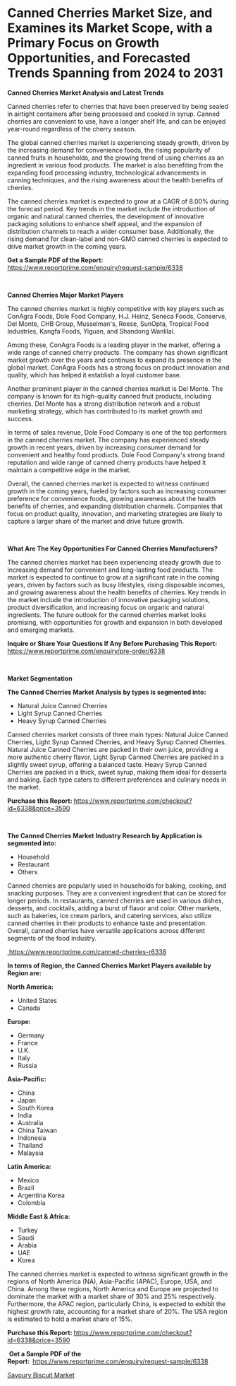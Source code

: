 <p><h1>Canned Cherries Market Size, and Examines its Market Scope, with a Primary Focus on Growth Opportunities, and Forecasted Trends Spanning from 2024 to 2031</h1></p><p><strong>Canned Cherries Market Analysis and Latest Trends</strong></p>
<p><p>Canned cherries refer to cherries that have been preserved by being sealed in airtight containers after being processed and cooked in syrup. Canned cherries are convenient to use, have a longer shelf life, and can be enjoyed year-round regardless of the cherry season.</p><p>The global canned cherries market is experiencing steady growth, driven by the increasing demand for convenience foods, the rising popularity of canned fruits in households, and the growing trend of using cherries as an ingredient in various food products. The market is also benefiting from the expanding food processing industry, technological advancements in canning techniques, and the rising awareness about the health benefits of cherries.</p><p>The canned cherries market is expected to grow at a CAGR of 8.00% during the forecast period. Key trends in the market include the introduction of organic and natural canned cherries, the development of innovative packaging solutions to enhance shelf appeal, and the expansion of distribution channels to reach a wider consumer base. Additionally, the rising demand for clean-label and non-GMO canned cherries is expected to drive market growth in the coming years.</p></p>
<p><strong>Get a Sample PDF of the Report:&nbsp;</strong> <a href="https://www.reportprime.com/enquiry/request-sample/6338">https://www.reportprime.com/enquiry/request-sample/6338</a></p>
<p>&nbsp;</p>
<p><strong>Canned Cherries Major Market Players</strong></p>
<p><p>The canned cherries market is highly competitive with key players such as ConAgra Foods, Dole Food Company, H.J. Heinz, Seneca Foods, Conserve, Del Monte, CHB Group, Musselman's, Reese, SunOpta, Tropical Food Industries, Kangfa Foods, Yiguan, and Shandong Wanlilai. </p><p>Among these, ConAgra Foods is a leading player in the market, offering a wide range of canned cherry products. The company has shown significant market growth over the years and continues to expand its presence in the global market. ConAgra Foods has a strong focus on product innovation and quality, which has helped it establish a loyal customer base.</p><p>Another prominent player in the canned cherries market is Del Monte. The company is known for its high-quality canned fruit products, including cherries. Del Monte has a strong distribution network and a robust marketing strategy, which has contributed to its market growth and success.</p><p>In terms of sales revenue, Dole Food Company is one of the top performers in the canned cherries market. The company has experienced steady growth in recent years, driven by increasing consumer demand for convenient and healthy food products. Dole Food Company's strong brand reputation and wide range of canned cherry products have helped it maintain a competitive edge in the market.</p><p>Overall, the canned cherries market is expected to witness continued growth in the coming years, fueled by factors such as increasing consumer preference for convenience foods, growing awareness about the health benefits of cherries, and expanding distribution channels. Companies that focus on product quality, innovation, and marketing strategies are likely to capture a larger share of the market and drive future growth.</p></p>
<p>&nbsp;</p>
<p><strong>What Are The Key Opportunities For Canned Cherries Manufacturers?</strong></p>
<p><p>The canned cherries market has been experiencing steady growth due to increasing demand for convenient and long-lasting food products. The market is expected to continue to grow at a significant rate in the coming years, driven by factors such as busy lifestyles, rising disposable incomes, and growing awareness about the health benefits of cherries. Key trends in the market include the introduction of innovative packaging solutions, product diversification, and increasing focus on organic and natural ingredients. The future outlook for the canned cherries market looks promising, with opportunities for growth and expansion in both developed and emerging markets.</p></p>
<p><strong>Inquire or Share Your Questions If Any Before Purchasing This Report:</strong> <a href="https://www.reportprime.com/enquiry/pre-order/6338">https://www.reportprime.com/enquiry/pre-order/6338</a></p>
<p>&nbsp;</p>
<p><strong>Market Segmentation</strong></p>
<p><strong>The Canned Cherries Market Analysis by types is segmented into:</strong></p>
<p><ul><li>Natural Juice Canned Cherries</li><li>Light Syrup Canned Cherries</li><li>Heavy Syrup Canned Cherries</li></ul></p>
<p><p>Canned cherries market consists of three main types: Natural Juice Canned Cherries, Light Syrup Canned Cherries, and Heavy Syrup Canned Cherries. Natural Juice Canned Cherries are packed in their own juice, providing a more authentic cherry flavor. Light Syrup Canned Cherries are packed in a slightly sweet syrup, offering a balanced taste. Heavy Syrup Canned Cherries are packed in a thick, sweet syrup, making them ideal for desserts and baking. Each type caters to different preferences and culinary needs in the market.</p></p>
<p><strong>Purchase this Report:&nbsp;</strong><a href="https://www.reportprime.com/checkout?id=6338&price=3590">https://www.reportprime.com/checkout?id=6338&price=3590</a></p>
<p>&nbsp;</p>
<p><strong>The Canned Cherries Market Industry Research by Application is segmented into:</strong></p>
<p><ul><li>Household</li><li>Restaurant</li><li>Others</li></ul></p>
<p><p>Canned cherries are popularly used in households for baking, cooking, and snacking purposes. They are a convenient ingredient that can be stored for longer periods. In restaurants, canned cherries are used in various dishes, desserts, and cocktails, adding a burst of flavor and color. Other markets, such as bakeries, ice cream parlors, and catering services, also utilize canned cherries in their products to enhance taste and presentation. Overall, canned cherries have versatile applications across different segments of the food industry.</p></p>
<p><a href="https://www.reportprime.com/canned-cherries-r6338">&nbsp;https://www.reportprime.com/canned-cherries-r6338</a></p>
<p><strong>In terms of Region, the Canned Cherries Market Players available by Region are:</strong></p>
<p>
    <p> <strong> North America: </strong>
        <ul>
            <li>United States</li>
            <li>Canada</li>
        </ul>
        </p> 
    <p> <strong> Europe: </strong>
        <ul>
            <li>Germany</li>
            <li>France</li>
            <li>U.K.</li>
            <li>Italy</li>
            <li>Russia</li>
        </ul>
        </p> 
    <p> <strong> Asia-Pacific: </strong>
        <ul>
            <li>China</li>
            <li>Japan</li>
            <li>South Korea</li>
            <li>India</li>
            <li>Australia</li>
            <li>China Taiwan</li>
            <li>Indonesia</li>
            <li>Thailand</li>
            <li>Malaysia</li>
        </ul>
        </p> 
    <p> <strong> Latin America: </strong>
        <ul>
            <li>Mexico</li>
            <li>Brazil</li>
            <li>Argentina Korea</li>
            <li>Colombia</li>
        </ul>
        </p> 
    <p> <strong> Middle East & Africa: </strong>
        <ul>
            <li>Turkey</li>
            <li>Saudi</li>
            <li>Arabia</li>
            <li>UAE</li>
            <li>Korea</li>
        </ul>
    </p>
    </p>
<p><p>The canned cherries market is expected to witness significant growth in the regions of North America (NA), Asia-Pacific (APAC), Europe, USA, and China. Among these regions, North America and Europe are projected to dominate the market with a market share of 30% and 25% respectively. Furthermore, the APAC region, particularly China, is expected to exhibit the highest growth rate, accounting for a market share of 20%. The USA region is estimated to hold a market share of 15%.</p></p>
<p><strong>Purchase this Report: </strong><a href="https://www.reportprime.com/checkout?id=6338&price=3590">https://www.reportprime.com/checkout?id=6338&price=3590</a></p>
<p>&nbsp;<strong>Get a Sample PDF of the Report:&nbsp;&nbsp;</strong><a href="https://www.reportprime.com/enquiry/request-sample/6338">https://www.reportprime.com/enquiry/request-sample/6338</a></p>
<p><strong></strong></p>
<p><p><a href="https://github.com/marloy8/Market-Research-Report-List-3/blob/main/savoury-biscuit-market.md">Savoury Biscuit Market</a></p></p>